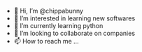 - 👋 Hi, I’m @chippabunny
- 👀 I’m interested in learning new softwares
- 🌱 I’m currently learning python
- 💞️ I’m looking to collaborate on companies
- 📫 How to reach me ...

<!---
chippabunny/chippabunny is a ✨ special ✨ repository because its `README.md` (this file) appears on your GitHub profile.
You can click the Preview link to take a look at your changes.
--->
